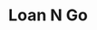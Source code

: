 ---
title: Loan N Go
slug: loan-n-go
updated-on: '2024-05-30T13:44:31.749Z'
created-on: '2024-05-30T13:41:46.671Z'
published-on: '2024-05-30T13:54:32.469Z'
f_city-state-2:
- cms/city/peoria-az.md
- cms/city/independence-mo.md
- cms/city/kansas-city-mo.md
f_locations:
- cms/payday-loan/loan-n-go-20487.md
- cms/payday-loan/loan-n-go-20488.md
- cms/payday-loan/loan-n-go-20489.md
- cms/payday-loan/loan-n-go-20490.md
f_states:
- cms/state/arizona.md
- cms/state/missouri.md
layout: '[company].html'
tags: company
---